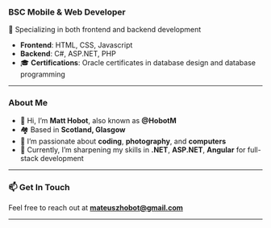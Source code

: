### BSC Mobile & Web Developer
🔧 Specializing in both frontend and backend development
- **Frontend**: HTML, CSS, Javascript
- **Backend**: C#, ASP.NET, PHP
- 🎓 **Certifications**: Oracle certificates in database design and database programming

---

### About Me
- 👋 Hi, I’m **Matt Hobot**, also known as **@HobotM**
- 🏘 Based in **Scotland, Glasgow**
- 👀 I’m passionate about **coding**, **photography**, and **computers**
- 🌱 Currently, I’m sharpening my skills in **.NET**, **ASP.NET**, **Angular** for full-stack development

---

### 📫 Get In Touch
Feel free to reach out at **mateuszhobot@gmail.com**

---

<!---
HobotM/HobotM is a ✨ special ✨ repository because its `README.md` (this file) appears on your GitHub profile.
You can click the Preview link to take a look at your changes.
--->
